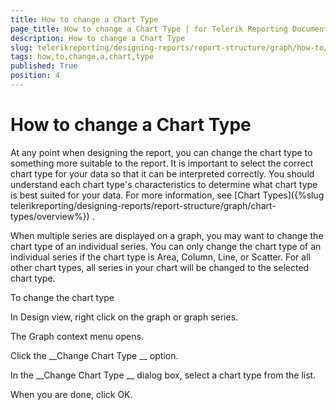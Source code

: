 ```yaml
---
title: How to change a Chart Type
page_title: How to change a Chart Type | for Telerik Reporting Documentation
description: How to change a Chart Type
slug: telerikreporting/designing-reports/report-structure/graph/how-to/how-to-change-a-chart-type
tags: how,to,change,a,chart,type
published: True
position: 4
---
```


# How to change a Chart Type



At any point when designing the report, you can change the chart type to something more suitable to the report. 
      	It is important to select the correct chart type for your data so that it can be interpreted correctly. 
      	You should understand each chart type's characteristics to determine what chart type is best suited for your data. 
      	For more information, see 
[Chart Types]({%slug telerikreporting/designing-reports/report-structure/graph/chart-types/overview%})
.
      


When multiple series are displayed on a graph, you may want to change the chart type of an individual series. 
      	You can only change the chart type of an individual series if the chart type is Area, Column, Line, or Scatter. 
      	For all other chart types, all series in your chart will be changed to the selected chart type.
      
To change the chart type


In Design view, right click on the graph or graph series.


The Graph context menu opens.


Click the 
__Change Chart Type
__ option.


In the 
__Change Chart Type
__ dialog box, select a chart type from the list.


When you are done, click OK.

